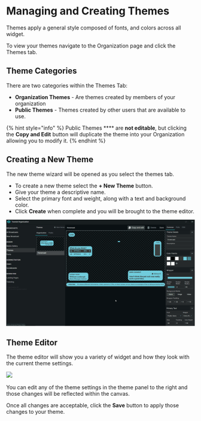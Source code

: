 # Managing and Creating Themes

Themes apply a general style composed of fonts, and colors across all widget.

To view your themes navigate to the Organization page and click the Themes tab.&#x20;

## **Theme Categories**

There are two categories within the Themes Tab:

* **Organization Themes** - Are themes created by members of your organization
* **Public Themes** - Themes created by other users that are available to use.&#x20;

{% hint style="info" %}
Public Themes **** are **not editable**, but clicking the **Copy and Edit** button will duplicate the theme into your Organization allowing you to modify it. &#x20;
{% endhint %}

## **Creating a New Theme**

The new theme wizard will be opened as you select the themes tab.

* To create a new theme select the **+ New Theme** button.
* Give your theme a descriptive name.
* Select the primary font and weight, along with a text and background color.&#x20;
* Click **Create** when complete and you will be brought to the theme editor.&#x20;

![](../.gitbook/assets/Themes.gif)

## **Theme Editor**

The theme editor will show you a variety of widget and how they look with the current theme settings.

![](https://ucarecdn.com/e950057c-36ec-46a0-8b71-aca72044b85b/image.png)

You can edit any of the theme settings in the theme panel to the right and those changes will be reflected within the canvas.&#x20;

Once all changes are acceptable, click the **Save** button to apply those changes to your theme.
